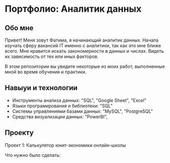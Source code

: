 # Портфолио: Аналитик данных
## Обо мне

Привет! Меня зовут Фатима, я начинающий аналитик данных.
Начала изучать сферу вакансий IT именно с аналитики, так как это мне ближе всего.
Мне нравится искать закономерности в данных и числах. Видеть их зависимость от тех или иных факторов.

В этом репозитории вы увидите некоторые из моих работ, выполненные мной во время обучения и практики.

## Навыуи и технологии

- Инструменты анализа данных: "SQL", "Google Sheet", "Excel"
- Языки програмирования и библиотеки: "SQL"
- Системы управлениями базами данных: "MySQL", "PostgreSQL"
- Средства визуализации данных: "PowerBI",

## Проекту

<p> Проект 1: Калькулятор юнит-экономики онлайн-школы </p>
<p> Что нужно было сделать:
